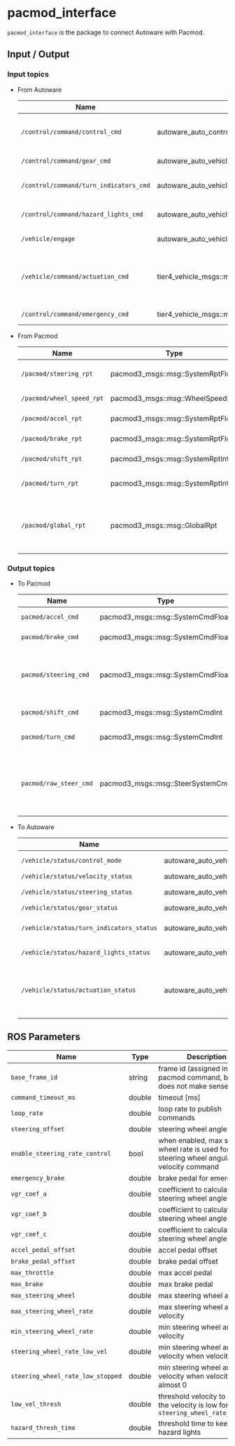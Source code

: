 # pacmod_interface

`pacmod_interface` is the package to connect Autoware with Pacmod.

## Input / Output

### Input topics

- From Autoware

  | Name                                   | Type                                                     | Description                                           |
  | -------------------------------------- | -------------------------------------------------------- | ----------------------------------------------------- |
  | `/control/command/control_cmd`         | autoware_auto_control_msgs::msg::AckermannControlCommand | lateral and longitudinal control command              |
  | `/control/command/gear_cmd`            | autoware_auto_vehicle_msgs::msg::GearCommand             | gear command                                          |
  | `/control/command/turn_indicators_cmd` | autoware_auto_vehicle_msgs::msg::TurnIndicatorsCommand   | turn indicators command                               |
  | `/control/command/hazard_lights_cmd`   | autoware_auto_vehicle_msgs::msg::HazardLightsCommand     | hazard lights command                                 |
  | `/vehicle/engage`                      | autoware_auto_vehicle_msgs::msg::Engage                  | engage command                                        |
  | `/vehicle/command/actuation_cmd`       | tier4_vehicle_msgs::msg::ActuationCommandStamped      | actuation (accel/brake pedal, steering wheel) command |
  | `/control/command/emergency_cmd`       | tier4_vehicle_msgs::msg::VehicleEmergencyStamped      | emergency command                                     |

- From Pacmod

  | Name                      | Type                              | Description                                                             |
  | ------------------------- | --------------------------------- | ----------------------------------------------------------------------- |
  | `/pacmod/steering_rpt`    | pacmod3_msgs::msg::SystemRptFloat | current steering wheel angle                                            |
  | `/pacmod/wheel_speed_rpt` | pacmod3_msgs::msg::WheelSpeedRpt  | current wheel speed                                                     |
  | `/pacmod/accel_rpt`       | pacmod3_msgs::msg::SystemRptFloat | current accel pedal                                                     |
  | `/pacmod/brake_rpt`       | pacmod3_msgs::msg::SystemRptFloat | current brake pedal                                                     |
  | `/pacmod/shift_rpt`       | pacmod3_msgs::msg::SystemRptInt   | current gear status                                                     |
  | `/pacmod/turn_rpt`        | pacmod3_msgs::msg::SystemRptInt   | current turn indicators status                                          |
  | `/pacmod/global_rpt`      | pacmod3_msgs::msg::GlobalRpt      | current status of other parameters (e.g. override_active, can_time_out) |

### Output topics

- To Pacmod

  | Name                   | Type                              | Description                                           |
  | ---------------------- | --------------------------------- | ----------------------------------------------------- |
  | `pacmod/accel_cmd`     | pacmod3_msgs::msg::SystemCmdFloat | accel pedal command                                   |
  | `pacmod/brake_cmd`     | pacmod3_msgs::msg::SystemCmdFloat | brake pedal command                                   |
  | `pacmod/steering_cmd`  | pacmod3_msgs::msg::SystemCmdFloat | steering wheel angle and angular velocity command     |
  | `pacmod/shift_cmd`     | pacmod3_msgs::msg::SystemCmdInt   | gear command                                          |
  | `pacmod/turn_cmd`      | pacmod3_msgs::msg::SystemCmdInt   | turn indicators command                               |
  | `pacmod/raw_steer_cmd` | pacmod3_msgs::msg::SteerSystemCmd | raw steering wheel angle and angular velocity command |

- To Autoware

  | Name                                     | Type                                                    | Description                                          |
  | ---------------------------------------- | ------------------------------------------------------- | ---------------------------------------------------- |
  | `/vehicle/status/control_mode`           | autoware_auto_vehicle_msgs::msg::ControlModeReport      | control mode                                         |
  | `/vehicle/status/velocity_status`        | autoware_auto_vehicle_msgs::msg::VelocityReport         | velocity                                             |
  | `/vehicle/status/steering_status`        | autoware_auto_vehicle_msgs::msg::SteeringReport         | steering wheel angle                                 |
  | `/vehicle/status/gear_status`            | autoware_auto_vehicle_msgs::msg::GearReport             | gear status                                          |
  | `/vehicle/status/turn_indicators_status` | autoware_auto_vehicle_msgs::msg::TurnIndicatorsReport   | turn indicators status                               |
  | `/vehicle/status/hazard_lights_status`   | autoware_auto_vehicle_msgs::msg::HazardLightsReport     | hazard lights status                                 |
  | `/vehicle/status/actuation_status`       | autoware_auto_vehicle_msgs::msg::ActuationStatusStamped | actuation (accel/brake pedal, steering wheel) status |

## ROS Parameters

| Name                              | Type   | Description                                                                               |
| --------------------------------- | ------ | ----------------------------------------------------------------------------------------- |
| `base_frame_id`                   | string | frame id (assigned in pacmod command, but it does not make sense)                         |
| `command_timeout_ms`              | double | timeout [ms]                                                                              |
| `loop_rate`                       | double | loop rate to publish commands                                                             |
| `steering_offset`                 | double | steering wheel angle offset                                                               |
| `enable_steering_rate_control`    | bool   | when enabled, max steering wheel rate is used for steering wheel angular velocity command |
| `emergency_brake`                 | double | brake pedal for emergency                                                                 |
| `vgr_coef_a`                      | double | coefficient to calculate steering wheel angle                                             |
| `vgr_coef_b`                      | double | coefficient to calculate steering wheel angle                                             |
| `vgr_coef_c`                      | double | coefficient to calculate steering wheel angle                                             |
| `accel_pedal_offset`              | double | accel pedal offset                                                                        |
| `brake_pedal_offset`              | double | brake pedal offset                                                                        |
| `max_throttle`                    | double | max accel pedal                                                                           |
| `max_brake`                       | double | max brake pedal                                                                           |
| `max_steering_wheel`              | double | max steering wheel angle                                                                  |
| `max_steering_wheel_rate`         | double | max steering wheel angular velocity                                                       |
| `min_steering_wheel_rate`         | double | min steering wheel angular velocity                                                       |
| `steering_wheel_rate_low_vel`     | double | min steering wheel angular velocity when velocity is low                                  |
| `steering_wheel_rate_low_stopped` | double | min steering wheel angular velocity when velocity is almost 0                             |
| `low_vel_thresh`                  | double | threshold velocity to decide the velocity is low for `steering_wheel_rate_low_vel`        |
| `hazard_thresh_time`              | double | threshold time to keep hazard lights                                                      |
